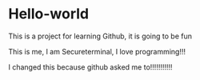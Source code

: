 # Hello-world
This is a project for learning Github, it is going to be fun

This is me, I am Secureterminal, I love programming!!!

I changed this because github asked me to!!!!!!!!!!!
